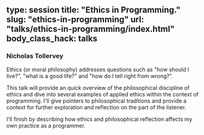 type: session
title: "Ethics in Programming."
slug: "ethics-in-programming"
url: "talks/ethics-in-programming/index.html"
body_class_hack: talks
---

### Nicholas Tollervey

Ethics (or moral philosophy) addresses questions such as "how should I live?", "what is a good life?" and "how do I tell right from wrong?".

This talk will provide an quick overview of the philosophical discipline of ethics and dive into several examples of applied ethics within the context of programming. I'll give pointers to philosophical traditions and provide a context for further exploration and reflection on the part of the listener.

I'll finish by describing how ethics and philosophical reflection affects my own practice as a programmer.